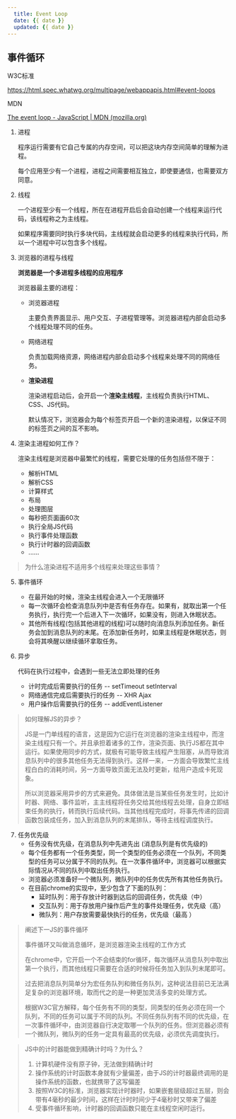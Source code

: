 ```yaml
---
  title: Event Loop
  date: {{ date }}
  updated: {{ date }}
---
```

## 事件循环

W3C标准

https://html.spec.whatwg.org/multipage/webappapis.html#event-loops

MDN

[The event loop - JavaScript | MDN (mozilla.org)](https://developer.mozilla.org/en-US/docs/Web/JavaScript/Event_loop)

1. 进程

   程序运行需要有它自己专属的内存空间，可以把这块内存空间简单的理解为进程。

   每个应用至少有一个进程，进程之间需要相互独立，即使要通信，也需要双方同意。

2. 线程

   一个进程至少有一个线程，所在在进程开启后会自动创建一个线程来运行代码，该线程称之为主线程。

   如果程序需要同时执行多块代码，主线程就会启动更多的线程来执行代码，所以一个进程中可以包含多个线程。

3. 浏览器的进程与线程

   **浏览器是一个多进程多线程的应用程序**

   浏览器最主要的进程：

   - 浏览器进程

     主要负责界面显示、用户交互、子进程管理等。浏览器进程内部会启动多个线程处理不同的任务。

   - 网络进程

     负责加载网络资源，网络进程内部会启动多个线程来处理不同的网络任务。

   - **渲染进程**

     渲染进程启动后，会开启一个**渲染主线程**，主线程负责执行HTML、CSS、JS代码。

     默认情况下，浏览器会为每个标签页开启一个新的渲染进程，以保证不同的标签页之间的互不影响。

4. 渲染主进程如何工作？

   渲染主线程是浏览器中最繁忙的线程，需要它处理的任务包括但不限于：

   - 解析HTML
   - 解析CSS
   - 计算样式
   - 布局
   - 处理图层
   - 每秒把页面画60次
   - 执行全局JS代码
   - 执行事件处理函数
   - 执行计时器的回调函数
   - ......

> 为什么渲染进程不适用多个线程来处理这些事情？

5. 事件循环

   - 在最开始的时候，渲染主线程会进入一个无限循环
   - 每一次循环会检查消息队列中是否有任务存在。如果有，就取出第一个任务执行，执行完一个后进入下一次循环，如果没有，则进入休眠状态。
   - 其他所有线程(包括其他进程的线程)可以随时向消息队列添加任务。新任务会加到消息队列的末尾。在添加新任务时，如果主线程是休眠状态，则会将其唤醒以继续循环拿取任务。

6. 异步

   代码在执行过程中，会遇到一些无法立即处理的任务

   - 计时完成后需要执行的任务 -- setTimeout setInterval
   - 网络通信完成后需要执行的任务 -- XHR Ajax
   - 用户操作后需要执行的任务 -- addEventListener

> 如何理解JS的异步？
>
> JS是一门单线程的语言，这是因为它运行在浏览器的渲染主线程中，而渲染主线程只有一个。并且承担着诸多的工作，渲染页面、执行JS都在其中运行。如果使用同步的方式，就极有可能导致主线程产生阻塞，从而导致消息队列中的很多其他任务无法得到执行。这样一来，一方面会导致繁忙主线程白白的消耗时间，另一方面导致页面无法及时更新，给用户造成卡死现象。
>
> 所以浏览器采用异步的方式来避免。具体做法是当某些任务发生时，比如计时器、网络、事件监听，主主线程将任务交给其他线程去处理，自身立即结束任务的执行，转而执行后续代码。当其他线程完成时，将事先传递的回调函数包装成任务，加入到消息队列的末尾排队，等待主线程调度执行。

7. 任务优先级
   - 任务没有优先级，在消息队列中先进先出 (消息队列是有优先级的)
   - 每个任务都有一个任务类型，同一个类型的任务必须在一个队列，不同类型的任务可以分属于不同的队列。在一次事件循环中，浏览器可以根据实际情况从不同的队列中取出任务执行。
   - 浏览器必须准备好一个微队列，微队列中的任务优先所有其他任务执行。
   - 在目前chrome的实现中，至少包含了下面的队列：
     - 延时队列：用于存放计时器到达后的回调任务，优先级（中）
     - 交互队列：用于存放用户操作后产生的事件处理任务，优先级（高）
     - 微队列：用户存放需要最快执行的任务，优先级（最高 ）

> 阐述下一JS的事件循环
>
> 事件循环又叫做消息循环，是浏览器渲染主线程的工作方式
>
> 在chrome中，它开启一个不会结束的for循环，每次循环从消息队列中取出第一个执行，而其他线程只需要在合适的时候将任务加入到队列末尾即可。
>
> 过去把消息队列简单分为宏任务队列和微任务队列，这种说法目前已无法满足复杂的浏览器环境，取而代之的是一种更加灵活多变的处理方式。
>
> 根据W3C官方解释，每个任务有不同的类型，同类型的任务必须在同一个队列，不同的任务可以属于不同的队列。不同任务队列有不同的优先级，在一次事件循环中，由浏览器自行决定取哪一个队列的任务。但浏览器必须有一个微队列，微队列的任务一定具有最高的优先级，必须优先调度执行。

> JS中的计时器能做到精确计时吗？为什么？
>
> 1. 计算机硬件没有原子钟，无法做到精确计时
> 2. 操作系统的计时函数本身就有少量偏差，由于JS的计时器最终调用的是操作系统的函数，也就携带了这写偏差
> 3. 按照W3C的标准，浏览器实现计时器时，如果嵌套层级超过五层，则会带有4毫秒的最少时间，这样在计时时间少于4毫秒时又带来了偏差
> 4. 受事件循环影响，计时器的回调函数只能在主线程空闲时运行。